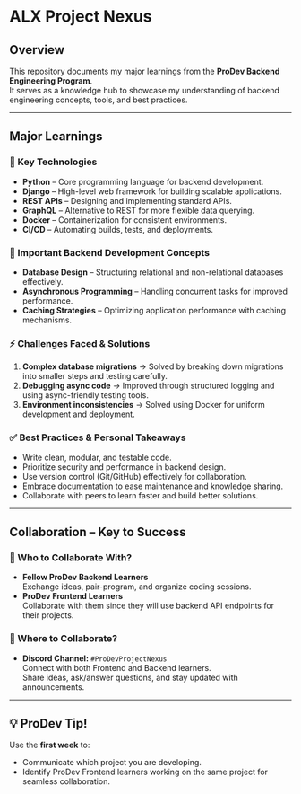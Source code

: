 # ALX Project Nexus

## Overview
This repository documents my major learnings from the **ProDev Backend Engineering Program**.  
It serves as a knowledge hub to showcase my understanding of backend engineering concepts, tools, and best practices.

---

## Major Learnings

### 🔑 Key Technologies
- **Python** – Core programming language for backend development.
- **Django** – High-level web framework for building scalable applications.
- **REST APIs** – Designing and implementing standard APIs.
- **GraphQL** – Alternative to REST for more flexible data querying.
- **Docker** – Containerization for consistent environments.
- **CI/CD** – Automating builds, tests, and deployments.

### 📘 Important Backend Development Concepts
- **Database Design** – Structuring relational and non-relational databases effectively.
- **Asynchronous Programming** – Handling concurrent tasks for improved performance.
- **Caching Strategies** – Optimizing application performance with caching mechanisms.

### ⚡ Challenges Faced & Solutions
1. **Complex database migrations** → Solved by breaking down migrations into smaller steps and testing carefully.  
2. **Debugging async code** → Improved through structured logging and using async-friendly testing tools.  
3. **Environment inconsistencies** → Solved using Docker for uniform development and deployment.

### ✅ Best Practices & Personal Takeaways
- Write clean, modular, and testable code.  
- Prioritize security and performance in backend design.  
- Use version control (Git/GitHub) effectively for collaboration.  
- Embrace documentation to ease maintenance and knowledge sharing.  
- Collaborate with peers to learn faster and build better solutions.

---

## Collaboration – Key to Success

### 👥 Who to Collaborate With?
- **Fellow ProDev Backend Learners**  
  Exchange ideas, pair-program, and organize coding sessions.  
- **ProDev Frontend Learners**  
  Collaborate with them since they will use backend API endpoints for their projects.

### 💬 Where to Collaborate?
- **Discord Channel:** `#ProDevProjectNexus`  
  Connect with both Frontend and Backend learners.  
  Share ideas, ask/answer questions, and stay updated with announcements.

---

## 💡 ProDev Tip!
Use the **first week** to:  
- Communicate which project you are developing.  
- Identify ProDev Frontend learners working on the same project for seamless collaboration.  
